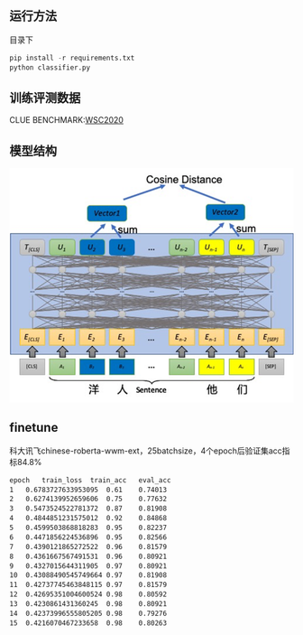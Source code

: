 ## 运行方法
目录下
```python
pip install -r requirements.txt
python classifier.py
```
## 训练评测数据
CLUE BENCHMARK:[WSC2020](https://github.com/CLUEbenchmark/CLUEWSC2020)

## 模型结构
![image](https://github.com/LowinLi/Transformers4CLUEWSC2020/blob/main/pic/bert.png)

## finetune 
科大讯飞chinese-roberta-wwm-ext，25batchsize，4个epoch后验证集acc指标84.8%

```txt
epoch	train_loss	train_acc	eval_acc
1	0.6783727633953095	0.61	0.74013
2	0.6274139952659606	0.75	0.77632
3	0.5473524522781372	0.87	0.81908
4	0.4844851231575012	0.92	0.84868
5	0.4599503868818283	0.95	0.82237
6	0.4471856224536896	0.95	0.82566
7	0.4390121865272522	0.96	0.81579
8	0.4361667567491531	0.96	0.80921
9	0.4327015644311905	0.97	0.80921
10	0.43088490545749664	0.97	0.81908
11	0.42737745463848115	0.97	0.81579
12	0.42695351004600524	0.98	0.80592
13	0.4230861431360245	0.98	0.80921
14	0.42373996555805205	0.98	0.79276
15	0.4216070467233658	0.98	0.80263

```
